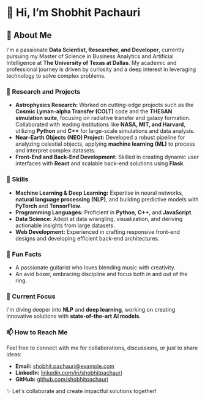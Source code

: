 # 👋 Hi, I’m Shobhit Pachauri

## 🚀 About Me

I'm a passionate **Data Scientist, Researcher, and Developer**, currently pursuing my Master of Science in Business Analytics and Artificial Intelligence at **The University of Texas at Dallas**. My academic and professional journey is driven by curiosity and a deep interest in leveraging technology to solve complex problems.

### 🌌 Research and Projects
- **Astrophysics Research:** Worked on cutting-edge projects such as the **Cosmic Lyman-alpha Transfer (COLT)** code and the **THESAN simulation suite**, focusing on radiative transfer and galaxy formation. Collaborated with leading institutions like **NASA, MIT, and Harvard**, utilizing **Python** and **C++** for large-scale simulations and data analysis.
- **Near-Earth Objects (NEO) Project:** Developed a robust pipeline for analyzing celestial objects, applying **machine learning (ML)** to process and interpret complex datasets.
- **Front-End and Back-End Development:** Skilled in creating dynamic user interfaces with **React** and scalable back-end solutions using **Flask**.

### 🧠 Skills
- **Machine Learning & Deep Learning:** Expertise in neural networks, **natural language processing (NLP)**, and building predictive models with **PyTorch** and **TensorFlow**.
- **Programming Languages:** Proficient in **Python**, **C++**, and **JavaScript**.
- **Data Science:** Adept at data wrangling, visualization, and deriving actionable insights from large datasets.
- **Web Development:** Experienced in crafting responsive front-end designs and developing efficient back-end architectures.

### 🎸 Fun Facts
- A passionate guitarist who loves blending music with creativity.
- An avid boxer, embracing discipline and focus both in and out of the ring.

### 🌱 Current Focus
I'm diving deeper into **NLP** and **deep learning**, working on creating innovative solutions with **state-of-the-art AI models**.

### 📫 How to Reach Me
Feel free to connect with me for collaborations, discussions, or just to share ideas:
- **Email:** shobhit.pachauri@example.com
- **LinkedIn:** [linkedin.com/in/shobhitpachauri](https://www.linkedin.com/in/shobhitpachauri)
- **GitHub:** [github.com/shobhitpachauri](https://github.com/shobhitpachauri)

✨ Let's collaborate and create impactful solutions together!
